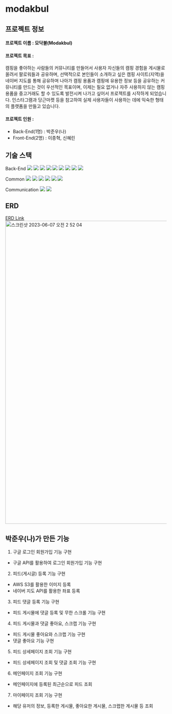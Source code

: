 # modakbul

## 프로젝트 정보
####  프로젝트 이름 : 모닥불(Modakbul)
#### 프로젝트 목표 : 
캠핑을 좋아하는 사람들의 커뮤니티를 만들어서 사용자 자신들의 캠핑 경험을 게시물로 올려서 팔로워들과 공유하며, 선택적으로 본인들이 소개하고 싶은 캠핑 사이트(지역)을 네이버 지도를 통해 공유하며 나아가 캠핑 용품과 캠핑에 유용한 정보 등을 공유하는 커뮤니티를 만드는 것이 우선적인 목표이며, 이제는 필요 없거나 자주 사용하지 않는 캠핑 용품을 중고거래도 할 수 있도록 발전시켜 나가고 싶어서 프로젝트를 시작하게 되었습니다. 인스타그램과 당근마켓 등을 참고하여 실제 사용자들이 사용하는 데에 익숙한 형태의 플랫폼을 만들고 있습니다.
<br>
#### 프로젝트 인원 : 
 - Back-End(1명) : 박준우(나)
 - Front-End(2명) : 이종혁, 신혜린



## 기술 스택

Back-End
<img src="https://img.shields.io/badge/Javascript-F7DF1E?style=flat&amp;logo=javascript&amp;logoColor=white">
<img src="https://img.shields.io/badge/Node.js-339933?style=flat&amp;logo=Node.js&amp;logoColor=white">
<img src="https://img.shields.io/badge/MySQL-4479A1?style=flat&amp;logo=MySQL&amp;logoColor=white">
<img src="https://img.shields.io/badge/Express-000000?style=flat&amp;logo=Express&amp;logoColor=white">
<img src="https://img.shields.io/badge/JWT-CC6699?style=flat&amp;logo=JSON&amp;logoColor=white">
<img src="https://img.shields.io/badge/Dbmate-009DC7?style=flat&amp;logo=Bcrypt&amp;logoColor=white">
<img src="https://img.shields.io/badge/-Bcrypt-blueviolet?style=flat&amp;logo=Bcrypt&amp;logoColor=white">
<img src="https://img.shields.io/badge/AWS_S3-569A31?style=flat&amp;logo=AWS_S3&amp;logoColor=white">
<img src="https://img.shields.io/badge/-TypeScript-blue">

Common
<img src="https://img.shields.io/badge/Git-F05032?style=flat&amp;logo=Git&amp;logoColor=white">
<img src="https://img.shields.io/badge/GitHub-181717?style=flat&amp;logo=GitHub&amp;logoColor=white">
<img src="https://img.shields.io/badge/Prettier-F7B93E?style=flat&amp;logo=prettier&amp;logoColor=white">
<img src="https://img.shields.io/badge/RestfulAPI-F7533E?style=flat&amp;logo=RestfulAPII&amp;logoColor=white">
<img src="https://img.shields.io/badge/VSCode-007ACC?style=flat&amp;logo=Visual Studio Code&amp;logoColor=white">
<img src="https://img.shields.io/badge/Postman-FF6C37?style=flat&amp;logo=Postman&amp;logoColor=white">

Communication
<img src="https://img.shields.io/badge/Slack-4A154B?style=flat&amp;logo=Slack&amp;logoColor=white">
<img src="https://img.shields.io/badge/Notion-000000?style=flat&amp;logo=Notion&amp;logoColor=white">

## ERD <br>
[ERD Link](https://dbdiagram.io/d/644f253ddca9fb07c44aa069)
<img width="948" alt="스크린샷 2023-06-07 오전 2 52 04" src="https://github.com/Indobobusang/modakbul-backend/assets/120322181/960455a9-b61f-47c5-927d-4157f91bec25">

## 박준우(나)가 만든 기능

1. 구글 로그인 회원가입 기능 구현
 - 구글 API를 활용하여 로그인 회원가입 기능 구현

2. 피드(게시글) 등록 기능 구현
 - AWS S3를 활용한 이미지 등록
 - 네이버 지도 API를 활용한 좌표 등록

3. 피드 댓글 등록 기능 구현
 - 피드 게시물에 댓글 등록 및 무한 스크롤 기능 구현 

4. 피드 게시물과 댓글 좋아요, 스크랩 기능 구현
 - 피드 게시물 좋아요와 스크랩 기능 구현
 - 댓글 좋아요 기능 구현

5. 피드 상세페이지 조회 기능 구현
 - 피드 상세페이지 조회 및 댓글 조회 기능 구현

6. 메인페이지 조회 기능 구현
 - 메인페이지에 등록된 최근순으로 피드 조회

7. 마이페이지 조회 기능 구현
 - 해당 유저의 정보, 등록한 게시물, 좋아요한 게시물, 스크랩한 게시물 등 조회
